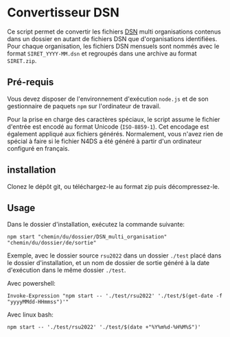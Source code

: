 # Convertisseur DSN

Ce script permet de convertir les fichiers [DSN](https://www.net-entreprises.fr/declaration/dsn-info/) multi organisations contenus dans un dossier en autant de fichiers DSN que d'organisations identifiées. Pour chaque organisation, les fichiers DSN mensuels sont nommés avec le format `SIRET_YYYY-MM.dsn` et regroupés dans une archive au format `SIRET.zip`.

## Pré-requis

Vous devez disposer de l'environnement d'exécution `node.js` et de son gestionnaire de paquets `npm` sur l'ordinateur de travail.

Pour la prise en charge des caractères spéciaux, le script assume le fichier d'entrée est encodé au format Unicode (`ISO-8859-1`). Cet encodage est également appliqué aux fichiers générés. Normalement, vous n'avez rien de spécial à faire si le fichier N4DS a été généré à partir d'un ordinateur configuré en français.

## installation

Clonez le dépôt git, ou téléchargez-le au format zip puis décompressez-le.

## Usage

Dans le dossier d'installation, exécutez la commande suivante:

```shell
npm start "chemin/du/dossier/DSN_multi_organisation" "chemin/du/dossier/de/sortie"
```

Exemple, avec le dossier source `rsu2022` dans un dossier `./test` placé dans le dossier d'installation, et un nom de dossier de sortie généré à la date d'exécution dans le même dossier `./test`.

Avec powershell:

```shell
Invoke-Expression "npm start -- './test/rsu2022' './test/$(get-date -f "yyyyMMdd-HHmmss")'"
```

Avec linux bash:

```shell
npm start -- './test/rsu2022' './test/$(date +"%Y%m%d-%H%M%S")'
```
